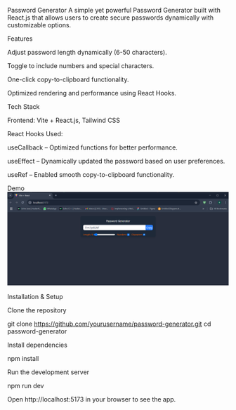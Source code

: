 Password Generator 
A simple yet powerful Password Generator built with React.js that allows users to create secure passwords dynamically with customizable options.

Features

Adjust password length dynamically (6-50 characters).

Toggle to include numbers and special characters.

One-click copy-to-clipboard functionality.

Optimized rendering and performance using React Hooks.

Tech Stack

Frontend: Vite + React.js, Tailwind CSS

React Hooks Used:

useCallback – Optimized functions for better performance.

useEffect – Dynamically updated the password based on user preferences.

useRef – Enabled smooth copy-to-clipboard functionality.

Demo
![alt text](image.png)

Installation & Setup

Clone the repository

git clone https://github.com/yourusername/password-generator.git
cd password-generator

Install dependencies

npm install

Run the development server

npm run dev

Open http://localhost:5173 in your browser to see the app.
